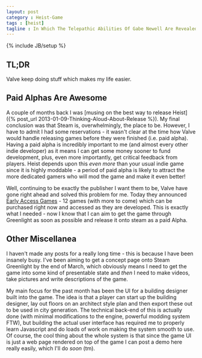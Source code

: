 ```yaml
---
layout: post
category : Heist-Game
tags : [heist]
tagline : In Which The Telepathic Abilities Of Gabe Newell Are Revealed
---
```

{% include JB/setup %}


## TL;DR

Valve keep doing stuff which makes my life easier.

## Paid Alphas Are Awesome

A couple of months back I was [musing on the best way to release Heist]({% post_url 2013-01-09-Thinking-Aloud-About-Release %}). My final conclusion was that Steam is, overwhelmingly, the place to be. However, I have to admit I had some reservations - it wasn't clear at the time how Valve would handle releasing games before they were finished (i.e. paid alpha). Having a paid alpha is incredibly important to me (and almost every other indie developer) as it means I can get some money sooner to fund development, plus, even more importantly, get critical feedback from players. Heist depends upon this _even more_ than your usual indie game since it is highly moddable - a period of paid alpha is likely to attract the more dedicated gamers who will mod the game and make it even better!

Well, continuing to be exactly the publisher I want them to be, Valve have gone right ahead and solved this problem for me. Today they announced [Early Access Games](http://store.steampowered.com/earlyaccessfaq/) - 12 games (with more to come) which can be purchased right now and accessed as they are developed. This is exactly what I needed - now I know that I can aim to get the game through Greenlight as soon as possible and release it onto steam as a paid Alpha.

## Other Miscellanea

I haven't made any posts for a really long time - this is because I have been insanely busy. I've been aiming to get a concept page onto Steam Greenlight by the end of March, which obviously means I need to get the game into some kind of presentable state and *then* I need to make videos, take pictures and write descriptions of the game.

My main focus for the past month has been the UI for a building designer built into the game. The idea is that a player can start up the building designer, lay out floors on an architect style plan and then export these out to be used in city generation. The technical back-end of this is actually done (with minimal modifications to the engine, powerful modding system FTW), but building the actual user interface has required me to properly learn Javascript and do loads of work on making the system smooth to use. Of course, the cool thing about the whole system is that since the game UI is just a web page rendered on top of the game I can post a demo here really easily, which I'll do _soon_ (tm).